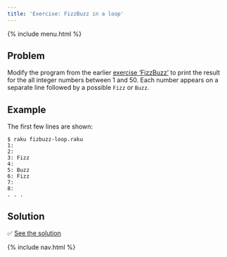 ```yaml
---
title: 'Exercise: FizzBuzz in a loop'
---
```


{% include menu.html %}

## Problem

Modify the program from the earlier [exercise ‘FizzBuzz’](/raku-course//essentials/conditional-checks/exercises/fizz-buzz) to print the result for the all integer numbers between 1 and 50. Each number appears on a separate line followed by a possible `Fizz` or `Buzz`.

## Example

The first few lines are shown:

```console
$ raku fizbuzz-loop.raku
1: 
2: 
3: Fizz
4: 
5: Buzz
6: Fizz
7: 
8: 
. . .
```

## Solution

✅ [See the solution](solution)

{% include nav.html %}
